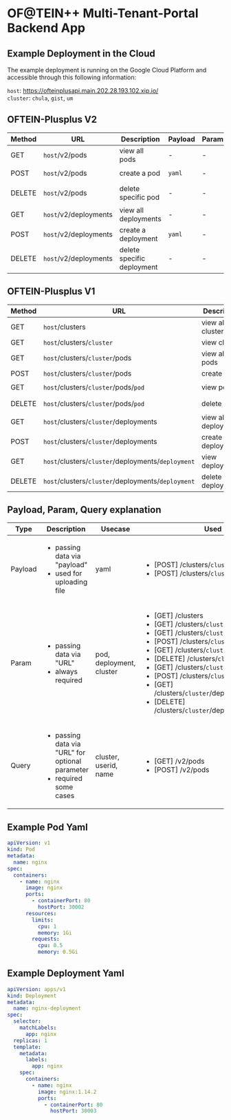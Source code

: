 # OF@TEIN++ Multi-Tenant-Portal Backend App

## Example Deployment in the Cloud

The example deployment is running on the Google Cloud Platform and accessible 
through this following information:

`host`: https://ofteinplusapi.main.202.28.193.102.xip.io/ <br>
`cluster`: `chula`, `gist`, `um`

## OFTEIN-Plusplus V2

Method | URL | Description | Payload | Params | Query | Example
--- | --- | --- | --- | --- | --- | ---
GET | `host`/v2/pods | view all pods | - | - | `userid`<br>`cluster` | [/v2/pods?userid=2&cluster=chula](https://ofteinplusapi.main.202.28.193.102.xip.io/v2/pods?userid=2&cluster=chula)
POST | `host`/v2/pods | create a pod | `yaml` | - | `cluster`<br>`userid` | [Postman](https://www.getpostman.com/collections/5772c6fec899640b516f)
DELETE | `host`/v2/pods | delete specific pod | - | - | `cluster`<br>`userid`<br>`name` | [Postman](https://www.getpostman.com/collections/5772c6fec899640b516f)
GET | `host`/v2/deployments | view all deployments | - | - | `userid`<br>`cluster` | [/v2/deployments?userid=2&cluster=chula](https://ofteinplusapi.main.202.28.193.102.xip.io/v2/deployments?userid=2&cluster=chula)
POST | `host`/v2/deployments | create a deployment | `yaml` | - | `cluster`<br>`userid` | [Postman](https://www.getpostman.com/collections/5772c6fec899640b516f)
DELETE | `host`/v2/deployments | delete specific deployment | - | - | `cluster`<br>`userid`<br>`name` | [Postman](https://www.getpostman.com/collections/5772c6fec899640b516f)


## OFTEIN-Plusplus V1

Method | URL | Description | Payload | Params | Example
--- | --- | --- | --- | --- | ---
GET | `host`/clusters | view all clusters | - | - | [/clusters](https://ofteinplusapi.main.202.28.193.102.xip.io/clusters)
GET | `host`/clusters/`cluster` | view cluster | - | `cluster` | [/clusters/`chula`](https://ofteinplusapi.main.202.28.193.102.xip.io/clusters/chula)
GET | `host`/clusters/`cluster`/pods | view all pods | - | `cluster` | [/clusters/`chula`/pods](https://ofteinplusapi.main.202.28.193.102.xip.io/clusters/chula/pods)
POST | `host`/clusters/`cluster`/pods | create a pod | `yaml` | `cluster` | [Postman](https://www.getpostman.com/collections/5772c6fec899640b516f)
GET | `host`/clusters/`cluster`/pods/`pod` | view pod | - | `cluster`<br>`pod` | [/clusters/`chula`/pods/`nginx-test`](https://ofteinplusapi.main.202.28.193.102.xip.io/clusters/chula/pods/nginx-test)
DELETE | `host`/clusters/`cluster`/pods/`pod` | delete pod | - | `cluster`<br>`pod` | [Postman](https://www.getpostman.com/collections/5772c6fec899640b516f)
GET | `host`/clusters/`cluster`/deployments | view all deployments | - | `cluster` | [/clusters/`chula`/deployments](https://ofteinplusapi.main.202.28.193.102.xip.io/clusters/chula/deployments)
POST | `host`/clusters/`cluster`/deployments | create a deployment | `yaml` | `cluster` | [Postman](https://www.getpostman.com/collections/5772c6fec899640b516f)
GET | `host`/clusters/`cluster`/deployments/`deployment` | view deployment | - | `cluster`<br>`deployment` | [/clusters/`chula`/deployments/`nginx-deployment`](https://ofteinplusapi.main.202.28.193.102.xip.io/clusters/chula/deployments/nginx-deployments)
DELETE | `host`/clusters/`cluster`/deployments/`deployment` | delete deployment | - | `cluster`<br>`deployment` | [Postman](https://www.getpostman.com/collections/5772c6fec899640b516f)

## Payload, Param, Query explanation
Type | Description | Usecase | Used in
--- | --- | --- | ---
Payload | <ul><li>passing data via "payload"</li><li>used for uploading file</li></ul> | yaml | <ul><li>[POST] /clusters/`cluster`/pods</li><li>[POST] /clusters/`cluster`/deployments</li></ul>
Param | <ul><li>passing data via "URL"</li><li>always required | pod, deployment, cluster</li></ul> | <ul><li>[GET] /clusters </li><li>[GET] /clusters/`cluster`</li><li>[GET] /clusters/`cluster`/pods</li><li>[POST] /clusters/`cluster`/pods</li><li>[GET] /clusters/`cluster`/pods/`pod`</li><li>[DELETE] /clusters/`cluster`/pods/`pod`</li><li>[GET] /clusters/`cluster`/deployments</li><li>[POST] /clusters/`cluster`/deployments</li><li>[GET] /clusters/`cluster`/deployments/`deployment`</li><li>[DELETE] /clusters/`cluster`/deployments/`deployment`</li></ul>
Query | <ul><li>passing data via "URL" for optional parameter</li><li>required some cases</li></ul> | cluster, userid, name| <ul><li>[GET] /v2/pods </li><li>[POST] /v2/pods </li></ul>

## Example Pod Yaml 
```yaml
apiVersion: v1
kind: Pod
metadata:
  name: nginx
spec:
  containers:
    - name: nginx
      image: nginx
      ports:
        - containerPort: 80
          hostPort: 30002
      resources:
        limits:
          cpu: 1
          memory: 1Gi
        requests:
          cpu: 0.5
          memory: 0.5Gi

```

## Example Deployment Yaml 
```yaml
apiVersion: apps/v1
kind: Deployment
metadata:
  name: nginx-deployment
spec:
  selector:
    matchLabels:
      app: nginx
  replicas: 1
  template:
    metadata:
      labels:
        app: nginx
    spec:
      containers:
        - name: nginx
          image: nginx:1.14.2
          ports:
            - containerPort: 80
              hostPort: 30003
```